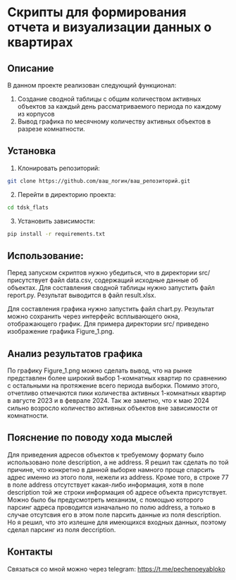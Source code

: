 # Скрипты для формирования отчета и визуализации данных о квартирах

## Описание

В данном проекте реализован следующий функционал:
1) Создание сводной таблицы с общим количеством активных объектов за каждый день рассматриваемого периода по каждому из корпусов
2) Вывод графика по месячному количеству активных объектов в разрезе комнатности.

## Установка

1. Клонировать репозиторий:
```bash
git clone https://github.com/ваш_логин/ваш_репозиторий.git
```

2. Перейти в директорию проекта:
```bash
cd tdsk_flats
```
3. Установить зависимости:
```bash
pip install -r requirements.txt
```

## Использование:
Перед запуском скриптов нужно убедиться, что в директории src/ присутствует файл data.csv, содержащий исходные данные об объектах.
Для составления сводной таблицы нужно запустить файл report.py.
Результат выводится в файл result.xlsx.

Для составления графика нужно запустить файл chart.py. Результат можно сохранить через интерфейс всплывающего окна, отображающего график. 
Для примера директории src/ приведено изображение графика Figure_1.png.

## Анализ результатов графика
По графику Figure_1.png можно сделать вывод, что на рынке представлен более широкий выбор 1-комнатных квартир по сравнению с остальными на протяжение всего периода выборки.
Помимо этого, отчетливо отмечаются пики количества активных 1-комнатных квартир в августе 2023 и в феврале 2024. 
Так же заметно, что к маю 2024 сильно возросло количество активных объектов вне зависимости от комнатности. 

## Пояснение по поводу хода мыслей
Для приведения адресов объектов к требуемому формату было использовано поле description, а не address. Я решил так сделать по той причине, что конкретно в данной выборке 
намного проще спарсить адрес именно из этого поля, нежели из address. 
Кроме того, в строке 77 в поле address отсутствует какая-либо информация, хотя в поле description той же строки информация об адресе объекта присутствует.
Можно было бы предусмотреть механизм, с помощью которого парсинг адреса проводится изначально по полю address, а только в случае отсутсвия его в этом поле парсить данные из поля description. Но я решил, что это излешне для имеющихся входных данных, поэтому сделал парсинг из поля deccription.

## Контакты
Связаться со мной можно через telegram: https://t.me/pechenoeyabloko
